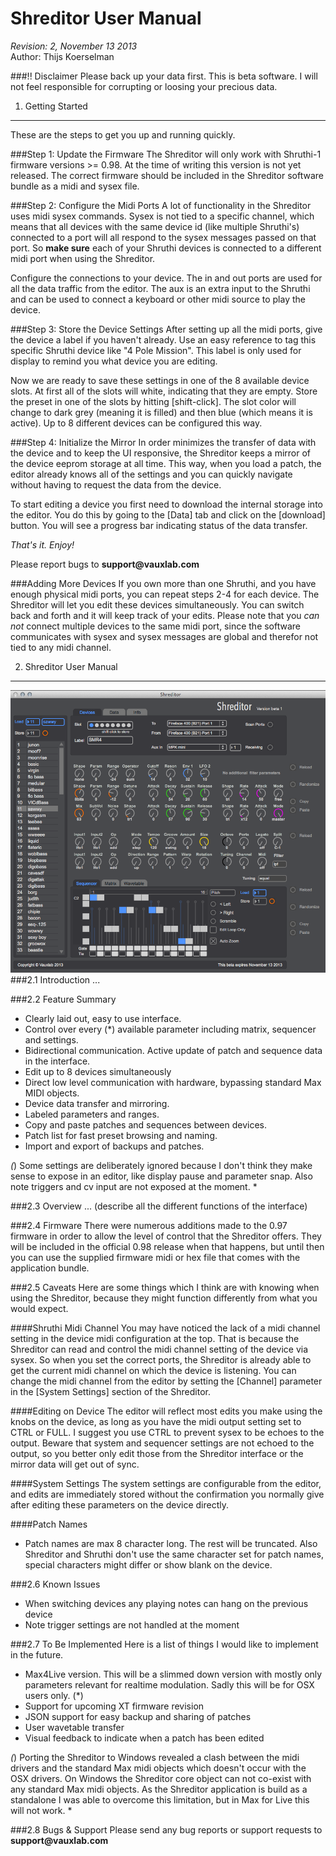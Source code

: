 Shreditor User Manual
=================
*Revision: 2, November 13 2013<br/>*
Author: Thijs Koerselman


###!! Disclaimer
Please back up your data first. This is beta software. I will not feel responsible for corrupting or loosing your precious data.


1. Getting Started
------------------
These are the steps to get you up and running quickly.

###Step 1: Update the Firmware
The Shreditor will only work with Shruthi-1 firmware versions >= 0.98. At the time of writing this version is not yet released. The correct firmware should be included in the Shreditor software bundle as a midi and sysex file.

###Step 2: Configure the Midi Ports
A lot of functionality in the Shreditor uses midi sysex commands. Sysex is not tied to a specific channel, which means that all devices with the same device id (like multiple Shruthi's) connected to a port will all respond to the sysex messages passed on that port. So __make sure__ each of your Shruthi devices is connected to a different midi port when using the Shreditor.

Configure the connections to your device. The in and out ports are used for all the data traffic from the editor. The aux is an extra input to the Shruthi and can be used to connect a keyboard or other midi source to play the device.

###Step 3: Store the Device Settings
After setting up all the midi ports, give the device a label if you haven't already. Use an easy reference to tag this specific Shruthi device like "4 Pole Mission". This label is only used for display to remind you what device you are editing.

Now we are ready to save these settings in one of the 8 available device slots. At first all of the slots will white, indicating that they are empty. Store the preset in one of the slots by hitting [shift-click]. The slot color will change to dark grey (meaning it is filled) and then blue (which means it is active). Up to 8 different devices can be configured this way.

###Step 4: Initialize the Mirror
In order minimizes the transfer of data with the device and to keep the UI responsive, the Shreditor keeps a mirror of the device eeprom storage at all time. This way, when you load a patch, the editor already knows all of the settings and you can quickly navigate without having to request the data from the device.

To start editing a device you first need to download the internal storage into the editor. You do this by going to the [Data] tab and click on the [download] button. You will see a progress bar indicating status of the data transfer. 

*That's it. Enjoy!*

Please report bugs to __support@vauxlab.com__

###Adding More Devices
If you own more than one Shruthi, and you have enough physical midi ports, you can repeat steps 2-4 for each device. The Shreditor will let you edit these devices simultaneously. You can switch back and forth and it will keep track of your edits. Please note that you *can not* connect multiple devices to the same midi port, since the software communicates with sysex and sysex messages are global and therefor not tied to any midi channel.

2. Shreditor User Manual
-------------------
![screenshot](images/shreditor_screenshot1.png)
###2.1 Introduction
...

###2.2 Feature Summary
* Clearly laid out, easy to use interface.
* Control over every (*) available parameter including matrix, sequencer and settings.
* Bidirectional communication. Active update of patch and sequence data in the interface.
* Edit up to 8 devices simultaneously
* Direct low level communication with hardware, bypassing standard Max MIDI objects.
* Device data transfer and mirroring.
* Labeled parameters and ranges.
* Copy and paste patches and sequences between devices.
* Patch list for fast preset browsing and naming.
* Import and export of backups and patches.

*(*) Some settings are deliberately ignored because I don't think they make sense to expose in an editor, like display pause and parameter snap. Also note triggers and cv input are not exposed at the moment. *

###2.3 Overview
... (describe all the different functions of the interface)


###2.4 Firmware
There were numerous additions made to the 0.97 firmware in order to allow the level of control that the Shreditor offers. They will be included in the official 0.98 release when that happens, but until then you can use the supplied firmware midi or hex file that comes with the application bundle.

###2.5 Caveats
Here are some things which I think are with knowing when using the Shreditor, because they might function differently from what you would expect.

####Shruthi Midi Channel
You may have noticed the lack of a midi channel setting in the device midi configuration at the top. That is because the Shreditor can read and control the midi channel setting of the device via sysex. So when you set the correct ports, the Shreditor is already able to get the current midi channel on which the device is listening. You can change the midi channel from the editor by setting the [Channel] parameter in the [System Settings] section of the Shreditor.

####Editing on Device
The editor will reflect most edits you make using the knobs on the device, as long as you have the midi output setting set to CTRL or FULL. I suggest you use CTRL to prevent sysex to be echoes to the output. Beware that system and sequencer settings are not echoed to the output, so you better only edit those from the Shreditor interface or the mirror data will get out of sync. 

####System Settings
The system settings are configurable from the editor, and edits are immediately stored without the confirmation you normally give after editing these parameters on the device directly. 

####Patch Names
* Patch names are max 8 character long. The rest will be truncated. Also Shreditor and Shruthi don't use the same character set for patch names, special characters might differ or show blank on the device.

###2.6 Known Issues
* When switching devices any playing notes can hang on the previous device
* Note trigger settings are not handled at the moment

###2.7 To Be Implemented
Here is a list of things I would like to implement in the future. 

* Max4Live version. This will be a slimmed down version with mostly only parameters relevant for realtime modulation. Sadly this will be for OSX users only. (*) 
* Support for upcoming XT firmware revision
* JSON support for easy backup and sharing of patches
* User wavetable transfer
* Visual feedback to indicate when a patch has been edited

*(*) Porting the Shreditor to Windows revealed a clash between the midi drivers and the standard Max midi objects which doesn't occur with the OSX drivers. On Windows the Shreditor core object can not co-exist with any standard Max midi objects. As the Shreditor application is build as a standalone I was able to overcome this limitation, but in Max for Live this will not work.  *

###2.8 Bugs & Support
Please send any bug reports or support requests to __support@vauxlab.com__